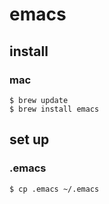 # emacs

## install
### mac
```shell
$ brew update
$ brew install emacs
```

## set up
### .emacs
```shell
$ cp .emacs ~/.emacs
```
